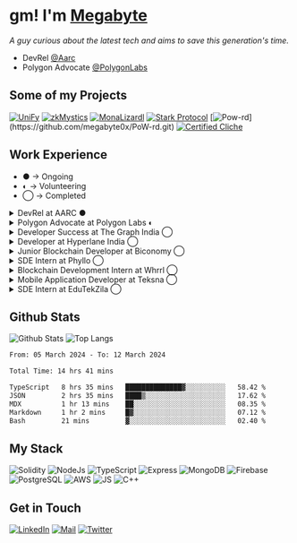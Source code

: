 # gm! I'm [Megabyte](https://megabyte0x.xyz/)

*A guy curious about the latest tech and aims to save this generation's time.*

- DevRel [@Aarc](twitter.com/0xAarc)
- Polygon Advocate [@PolygonLabs](twitter.com/0xPolygonLabs)

## Some of my Projects

[![UniFy](https://denvercoder1-github-readme-stats.vercel.app/api/pin/?username=0xlpircy&repo=unify&theme=dark&show_icons=true)](https://github.com/0xlpircy/unify)
[![zkMystics](https://denvercoder1-github-readme-stats.vercel.app/api/pin/?username=megabyte0x&repo=ethonline23_project&theme=dark&show_icons=true)](https://github.com/megabyte0x/ethonline23_project)
[![MonaLizardl](https://denvercoder1-github-readme-stats.vercel.app/api/pin/?username=Pratham-19&repo=ethIstanbul&theme=dark&show_icons=true)](https://github.com/Pratham-19/ethIstanbul)
[![Stark Protocol](https://denvercoder1-github-readme-stats.vercel.app/api/pin/?username=megabyte0x&repo=stark-protocol&theme=dark&show_icons=true)](https://github.com/megabyte0x/stark-protocol)
[![Pow-rd](https://denvercoder1-github-readme-stats.vercel.app/api/pin/?username=megabyte0x&repo=PoW-rd&theme=dark&show_icons=true")](https://github.com/megabyte0x/PoW-rd.git)
[![Certified Cliche](https://denvercoder1-github-readme-stats.vercel.app/api/pin/?username=megabyte0x&repo=certified_cliche&theme=dark&show_icons=true)](https://github.com/megabyte0x/certified_cliche.git)


## Work Experience

- ● -> Ongoing
- ◐ -> Volunteering
- ◯ -> Completed

<details>
<summary> DevRel at AARC ● </summary>

---

- Building documentation for the SDK.
- Working with the Dev Team to improve the DevX.
- Creating example repos as code snippets for the devs.

</details>
  
<details>
<summary>Polygon Advocate at Polygon Labs ◐ </summary>

---

- I created technical blogs and repos to onboard devs into the Polygon Ecosystem.
- Represented Polygon at several meetups IRL and online. 
- Contributed to zkThon by reviewing 65+ PRs and idThon by creating tutorial reports.

</details>

<details>
<summary>Developer Success at The Graph India ◯ </summary>

---

- Growing The Graph Protocol Ecosystem in INDIA by organizing workshops and various programs to nourish the community of Graph Protocol in INDIA.
- Delivering Technical Workshops to Graph Advocates around Graph Protocol.
- Creating Content Around The Graph Protocol.

</details>

<details>
<summary>Developer at Hyperlane India ◯</summary>

---

- Deployed Hyperlane on more than 6 chains.
- Gave workshops and mentored hackers.
- Reviewed and Tested the Documentation.

</details>

<details>
<summary>Junior Blockchain Developer at Biconomy ◯ </summary>

---

- Integration of new chains within the Biconomy’s mexa-sdk.
- Integration of new products within the Biconomy's AA SDK.
- Improving the documentation.
  
</details>

<details>
<summary>SDE Intern at Phyllo ◯</summary>

---

- Building indexers to fetch required data from different blockchains.
- Building 10+ APIs provides reputation data of a User, DAO, and many more.

</details>

<details>
<summary>Blockchain Development Intern at Whrrl ◯</summary>

---

- Natively implemented Wallet Connect on the DApp to keep the minimum number of libraries.
- Integrated deployed smart contracts with Front-end.

</details>

<details>
<summary>Mobile Application Developer at Teksna ◯</summary>

---

- Created the Authentication API and saved the users' data in a separate database.
- Designed, Developed, and Implemented a database, maintaining 2 different roles.

</details>

<details>
<summary>SDE Intern at EduTekZila ◯</summary>

---

- Designed and Built the Back-end, maintaining 3 different roles.
- Developed more than 10 UI pages.
- Integrated the front-end and back-end

</details>

## Github Stats

![Github Stats](https://github-readme-stats.vercel.app/api?username=megabyte0x&show_icons=true&theme=dark&hide_border=true&bg_color=0D1117)
![Top Langs](https://github-readme-stats.vercel.app/api/top-langs/?username=megabyte0x&layout=compact&theme=dark)

<!--START_SECTION:waka-->

```txt
From: 05 March 2024 - To: 12 March 2024

Total Time: 14 hrs 41 mins

TypeScript   8 hrs 35 mins   ██████████████▓░░░░░░░░░░   58.42 %
JSON         2 hrs 35 mins   ████▒░░░░░░░░░░░░░░░░░░░░   17.62 %
MDX          1 hr 13 mins    ██░░░░░░░░░░░░░░░░░░░░░░░   08.35 %
Markdown     1 hr 2 mins     █▓░░░░░░░░░░░░░░░░░░░░░░░   07.12 %
Bash         21 mins         ▓░░░░░░░░░░░░░░░░░░░░░░░░   02.40 %
```

<!--END_SECTION:waka-->

## My Stack

![Solidity](https://img.shields.io/badge/solidity-grey?style=for-the-badge&logo=solidity&logoColor=Green)
![NodeJs](https://img.shields.io/badge/NODE_JS-grey?style=for-the-badge&logo=nodedotjs&logoColor=Green)
![TypeScript](https://img.shields.io/badge/TS-grey?style=for-the-badge&logo=typescript&logoColor=Green)
![Express](https://img.shields.io/badge/EXPRESS-grey?style=for-the-badge&logo=EXPRESS&logoColor=Green)
![MongoDB](https://img.shields.io/badge/MONGODB-grey?style=for-the-badge&logo=MONGODB&logoColor=Green)
![Firebase](https://img.shields.io/badge/EXPRESS-grey?style=for-the-badge&logo=EXPRESS&logoColor=Green)
![PostgreSQL](https://img.shields.io/badge/PostgreSQL-grey?style=for-the-badge&logo=postgresql&logoColor=Yellow)
![AWS](https://img.shields.io/badge/AWS-grey?style=for-the-badge&logo=amazonaws&logoColor=Yellow)
![JS](https://img.shields.io/badge/JS-grey?style=for-the-badge&logo=javascript&logoColor=Green)
![C++](https://img.shields.io/badge/C++-grey?style=for-the-badge&logo=cplusplus&logoColor=Green)

## Get in Touch

[![LinkedIn](https://img.shields.io/badge/LinkedIn-26A5E4?style=for-the-badge&logo=LinkedIn&logoColor=white)](https://www.linkedin.com/in/megabyte0x/)
[![Mail](https://img.shields.io/badge/Email-D14836?style=for-the-badge&logo=gmail&logoColor=white)](mailto:contact@megabyte0x.xyz)
[![Twitter](https://img.shields.io/badge/Twitter-1DA1F2?style=for-the-badge&logo=twitter&logoColor=white)](https://img.shields.io/badge/Twitter-1DA1F2?style=for-the-badge&logo=twitter&logoColor=white)
